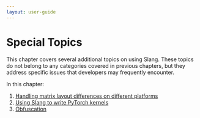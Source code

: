 ```yaml
---
layout: user-guide
---
```


Special Topics
============================

This chapter covers several additional topics on using Slang. These topics do not belong to any categories covered in previous chapters, but they address specific issues that developers may frequently encounter.

In this chapter:
1. [Handling matrix layout differences on different platforms](a1-01-matrix-layout.md)
2. [Using Slang to write PyTorch kernels](a1-02-slangpy.md)
3. [Obfuscation](a1-03-obfuscation.md)